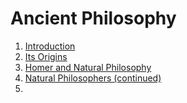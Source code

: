 # Ancient Philosophy

1. [Introduction](introduction) <br>
2. [Its Origins](origins) <br>
3. [Homer and Natural Philosophy](homer) <br>
4. [Natural Philosophers (continued)](philosophers) <br>
5. []()
